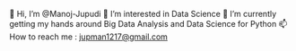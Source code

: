 👋 Hi, I’m @Manoj-Jupudi
👀 I’m interested in Data Science
🌱 I’m currently getting my hands around Big Data Analysis and Data Science for Python
📫 How to reach me : jupman1217@gmail.com

<!---
Manoj-Jupudi/Manoj-Jupudi is a ✨ special ✨ repository because its `README.md` (this file) appears on your GitHub profile.
You can click the Preview link to take a look at your changes.
--->
